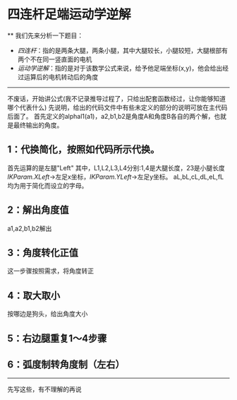 # 四连杆足端运动学逆解
**
我们先来分析一下题目：
* *四连杆*：指的是两条大腿，两条小腿，其中大腿较长，小腿较短，大腿根部有两个不在同一竖直面的电机
* *运动学逆解*：指的是对于该数学公式来说，给予他足端坐标(x,y)，他会给出经过运算后的电机转动后的角度
***
不废话，开始讲公式(我不记录推导过程了，只给出配套函数经过，让你能够知道哪个代表什么)
先说明，给出的代码文件中有些未定义的部分的说明可放在主代码后面了。
首先定义的alphal1(a1)，a2,b1,b2是角度A和角度B各自的两个解，也就是最终输出的角度。
## 1：代换简化，按照如代码所示代换。
首先运算的是左腿"Left"
其中，L1,L2,L3,L4分别:1,4是大腿长度，23是小腿长度
*IKParam.XLeft*->左足x坐标，*IKParam.YLeft*->左足y坐标。
aL,bL,cL,dL,eL,fL均为用于简化而设立的字母。
## 2：解出角度值
a1,a2,b1,b2解出
## 3：角度转化正值
这一步骤按照需求，将角度转正
## 4：取大取小
按哪边是狗头，给出角度大小
## 5：右边腿重复1～4步骤
## 6：弧度制转角度制（左右）
***
先写这些，有不理解的再说
